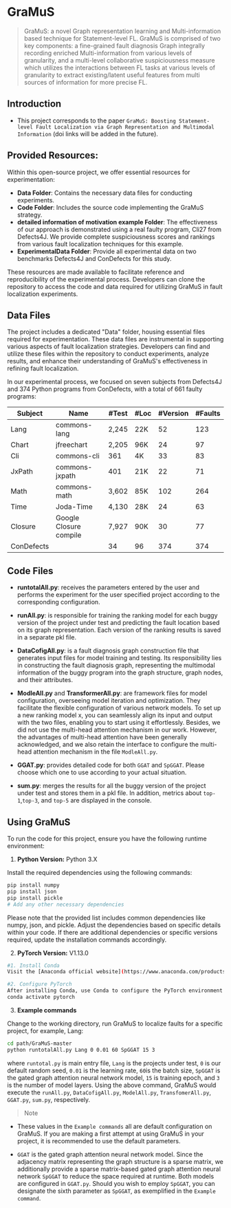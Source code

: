 # GraMuS
> GraMuS: a novel Graph representation learning and Multi-information based technique for Statement-level FL. GraMuS is comprised of two key components: a fine-grained fault diagnosis Graph integrally recording enriched Multi-information from various levels of granularity, and a multi-level collaborative suspiciousness measure which utilizes the interactions between FL tasks at various levels of granularity to extract existing/latent useful features from multi sources of information for more precise FL.

## Introduction
* This project corresponds to the paper `GraMuS: Boosting Statement-level Fault Localization via Graph Representation and Multimodal Information` (doi links will be added in the future).



## Provided Resources:

Within this open-source project, we offer essential resources for experimentation:


- **Data Folder**: Contains the necessary data files for conducting experiments.
- **Code Folder**: Includes the source code implementing the GraMuS strategy.
- **detailed information of motivation example Folder**:  The effectiveness of our approach is demonstrated using a real faulty program, Cli27 from Defects4J. We provide complete suspiciousness scores and rankings from various fault localization techniques for this example.
- **ExperimentalData Folder**: Provide all experimental data on two benchmarks Defects4J and ConDefects for this study.

These resources are made available to facilitate reference and reproducibility of the experimental process. Developers can clone the repository to access the code and data required for utilizing GraMuS in fault localization experiments.

## Data Files
The project includes a dedicated "Data" folder, housing essential files required for experimentation. These data files are instrumental in supporting various aspects of fault localization strategies. Developers can find and utilize these files within the repository to conduct experiments, analyze results, and enhance their understanding of GraMuS's effectiveness in refining fault localization.

In our experimental process, we focused on seven subjects from Defects4J and 374 Python programs from ConDefects, with a total of 661 faulty programs:

| Subject   | Name                  | #Test | #Loc | #Version | #Faults |
|-----------|-----------------------|-------|------|----------|---------|
| Lang      | commons-lang          | 2,245 | 22K  | 52       | 123     |
| Chart     | jfreechart            | 2,205 | 96K  | 24       | 97      |
| Cli       | commons-cli           | 361   | 4K   | 33       | 83      |
| JxPath    | commons-jxpath        | 401   | 21K  | 22       | 71      |
| Math      | commons-math          | 3,602 | 85K  | 102      | 264     |
| Time      | Joda-Time             | 4,130 | 28K  | 24       | 63      |
| Closure   | Google Closure compile| 7,927 | 90K  | 30       | 77      |
|ConDefects |                       | 34    | 96   | 374      | 374     |

## Code Files

- **runtotalAll.py**: receives the parameters entered by the user and performs the experiment for the user specified project according to the corresponding configuration.

- **runAll.py**: is responsible for training the ranking model for each buggy version of the project under test and predicting the fault location based on its graph representation. Each version of the ranking results is saved in a separate pkl file.
  
- **DataCofigAll.py**: is a fault diagnosis graph construction file that generates input files for model training and testing. Its responsibility lies in constructing the fault diagnosis graph, representing the multimodal information of the buggy program into the graph structure, graph nodes, and their attributes.

- **ModleAll.py** and **TransformerAll.py**: are framework files for model configuration,  overseeing model iteration and optimization. They facilitate the flexible configuration of various network models. To set up a new ranking model x, you can seamlessly align its input and output with the two files, enabling you to start using it effortlessly. Besides, we did not use the multi-head attention mechanism in our work. However, the advantages of multi-head attention have been generally acknowledged, and we also retain the interface to configure the multi-head attention mechanism in the file `ModleAll.py`.  

- **GGAT.py**: provides detailed code for both `GGAT` and `SpGGAT`.  Please choose which one to use according to your actual situation.

- **sum.py**: merges the results for all the buggy version of the project under test and  stores them in a pkl file. In addition, metrics about `top-1`,`top-3`, and `top-5` are displayed in the console.  


## Using GraMuS

To run the code for this project, ensure you have the following runtime environment:

1. **Python Version:** Python 3.X

Install the required dependencies using the following commands:

```bash
pip install numpy
pip install json
pip install pickle
# Add any other necessary dependencies
```
Please note that the provided list includes common dependencies like numpy, json, and pickle. Adjust the dependencies based on specific details within your code. If there are additional dependencies or specific versions required, update the installation commands accordingly.

2. **PyTorch Version:** V1.13.0

```bash
#1. Install Conda
Visit the [Anaconda official website](https://www.anaconda.com/products/distribution) or [Miniconda official website](https://docs.conda.io/en/latest/miniconda.html) to install Conda suitable for your operating system.

#2. Configure PyTorch
After installing Conda, use Conda to configure the PyTorch environment according to the official guidelines and activate it. Note that GPU support is required.
conda activate pytorch
```

3. **Example commands**

  Change to the working directory, run GraMuS to localize faults for a specific project, for example, Lang:
  ```bash
  cd path/GraMuS-master
  python runtotalAll.py Lang 0 0.01 60 SpGGAT 15 3
  ```
where `runtotal.py` is main entry file, `Lang` is the projects under test, `0` is our default random seed, `0.01` is the learning rate, `60`is the batch size, `SpGGAT` is the gated graph attention neural network model, `15` is training epoch, and `3` is the number of model layers. Using the above command, GraMuS would execute the `runAll.py`, `DataCofigAll.py`, `ModelAll.py`, `TransfomerAll.py`, `GGAT.py`, `sum.py`, respectively.    

> Note  
* These values in the `Example commands` all are default configuration on GraMuS. If you are making a first attempt at using GraMuS in your project, it is recommended to use the default parameters.  

* `GGAT` is the gated graph attention neural network model. Since the adjacency matrix representing the graph structure is a sparse matrix, we additionally provide a sparse matrix-based gated graph attention neural network `SpGGAT` to reduce the space required at runtime. Both models are configured in `GGAT.py`. Should you wish to employ `SpGGAT`, you can designate the sixth parameter as `SpGGAT`, as exemplified in the `Example command`. 









